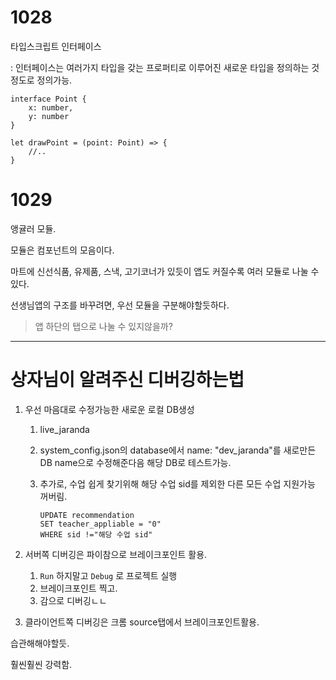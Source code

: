# 1028



타입스크립트 인터페이스

: 인터페이스는 여러가지 타입을 갖는 프로퍼티로 이루어진 새로운 타입을 정의하는 것 정도로 정의가능.

```
interface Point {
	x: number,
	y: number
}

let drawPoint = (point: Point) => {
	//..
}
```



# 1029

앵귤러 모듈.

모듈은 컴포넌트의 모음이다.

마트에 신선식품, 유제품, 스낵, 고기코너가 있듯이 앱도 커질수록 여러 모듈로 나눌 수 있다.

선생님앱의 구조를 바꾸려면, 우선 모듈을 구분해야할듯하다.

> 앱 하단의 탭으로 나눌 수 있지않을까?

---

# 상자님이 알려주신 디버깅하는법

1. 우선 마음대로 수정가능한 새로운 로컬 DB생성

   1. live_jaranda

   2. system_config.json의 database에서 name: "dev_jaranda"를 새로만든 DB name으로 수정해준다음 해당 DB로 테스트가능.

   3. 추가로, 수업 쉽게 찾기위해 해당 수업 sid를 제외한 다른 모든 수업 지원가능 꺼버림.

      ```
      UPDATE recommendation
      SET teacher_appliable = "0"
      WHERE sid !="해당 수업 sid"
      ```

2. 서버쪽 디버깅은 파이참으로 브레이크포인트 활용.

   1. `Run` 하지말고 `Debug` 로 프로젝트 실행
   2. 브레이크포인트 찍고. 
   3. 감으로 디버깅ㄴㄴ

3. 클라이언트쪽 디버깅은 크롬 source탭에서 브레이크포인트활용.



습관해해야할듯.

훨씬훨씬 강력함.